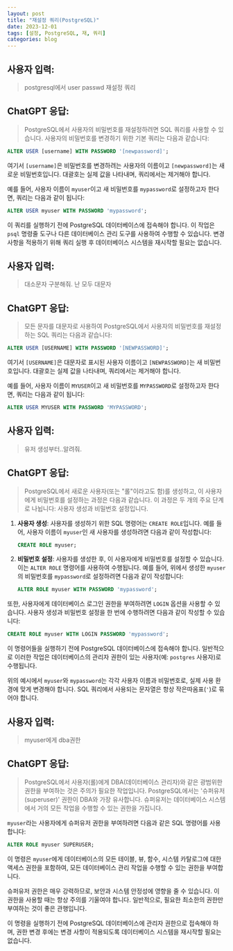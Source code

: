 ```yaml
---
layout: post
title: "재설정 쿼리(PostgreSQL)"
date: 2023-12-01
tags: [설정, PostgreSQL, 재, 쿼리]
categories: blog
---
```


## 사용자 입력:
> postgresql에서 user passwd 재설정 쿼리

## ChatGPT 응답:
> PostgreSQL에서 사용자의 비밀번호를 재설정하려면 SQL 쿼리를 사용할 수 있습니다. 사용자의 비밀번호를 변경하기 위한 기본 쿼리는 다음과 같습니다:

```sql
ALTER USER [username] WITH PASSWORD '[newpassword]';
```

여기서 `[username]`은 비밀번호를 변경하려는 사용자의 이름이고 `[newpassword]`는 새로운 비밀번호입니다. 대괄호는 실제 값을 나타내며, 쿼리에서는 제거해야 합니다.

예를 들어, 사용자 이름이 `myuser`이고 새 비밀번호를 `mypassword`로 설정하고자 한다면, 쿼리는 다음과 같이 됩니다:

```sql
ALTER USER myuser WITH PASSWORD 'mypassword';
```

이 쿼리를 실행하기 전에 PostgreSQL 데이터베이스에 접속해야 합니다. 이 작업은 `psql` 명령줄 도구나 다른 데이터베이스 관리 도구를 사용하여 수행할 수 있습니다. 변경 사항을 적용하기 위해 쿼리 실행 후 데이터베이스 시스템을 재시작할 필요는 없습니다.

## 사용자 입력:
> 대소문자 구분해줘. 난 모두 대문자

## ChatGPT 응답:
> 모든 문자를 대문자로 사용하여 PostgreSQL에서 사용자의 비밀번호를 재설정하는 SQL 쿼리는 다음과 같습니다:

```sql
ALTER USER [USERNAME] WITH PASSWORD '[NEWPASSWORD]';
```

여기서 `[USERNAME]`은 대문자로 표시된 사용자 이름이고 `[NEWPASSWORD]`는 새 비밀번호입니다. 대괄호는 실제 값을 나타내며, 쿼리에서는 제거해야 합니다.

예를 들어, 사용자 이름이 `MYUSER`이고 새 비밀번호를 `MYPASSWORD`로 설정하고자 한다면, 쿼리는 다음과 같이 됩니다:

```sql
ALTER USER MYUSER WITH PASSWORD 'MYPASSWORD';
```

## 사용자 입력:
> 유저 생성부터..알려줘.

## ChatGPT 응답:
> PostgreSQL에서 새로운 사용자(또는 "롤"이라고도 함)를 생성하고, 이 사용자에게 비밀번호를 설정하는 과정은 다음과 같습니다. 이 과정은 두 개의 주요 단계로 나뉩니다: 사용자 생성과 비밀번호 설정입니다.

1. **사용자 생성**:
   사용자를 생성하기 위한 SQL 명령어는 `CREATE ROLE`입니다. 예를 들어, 사용자 이름이 `myuser`인 새 사용자를 생성하려면 다음과 같이 작성합니다:

   ```sql
   CREATE ROLE myuser;
   ```

2. **비밀번호 설정**:
   사용자를 생성한 후, 이 사용자에게 비밀번호를 설정할 수 있습니다. 이는 `ALTER ROLE` 명령어를 사용하여 수행됩니다. 예를 들어, 위에서 생성한 `myuser`의 비밀번호를 `mypassword`로 설정하려면 다음과 같이 작성합니다:

   ```sql
   ALTER ROLE myuser WITH PASSWORD 'mypassword';
   ```

또한, 사용자에게 데이터베이스 로그인 권한을 부여하려면 `LOGIN` 옵션을 사용할 수 있습니다. 사용자 생성과 비밀번호 설정을 한 번에 수행하려면 다음과 같이 작성할 수 있습니다:

```sql
CREATE ROLE myuser WITH LOGIN PASSWORD 'mypassword';
```

이 명령어들을 실행하기 전에 PostgreSQL 데이터베이스에 접속해야 합니다. 일반적으로 이러한 작업은 데이터베이스의 관리자 권한이 있는 사용자(예: `postgres` 사용자)로 수행됩니다. 

위의 예시에서 `myuser`와 `mypassword`는 각각 사용자 이름과 비밀번호로, 실제 사용 환경에 맞게 변경해야 합니다. SQL 쿼리에서 사용되는 문자열은 항상 작은따옴표(`'`)로 묶어야 합니다.

## 사용자 입력:
> myuser에게 dba권한

## ChatGPT 응답:
> PostgreSQL에서 사용자(롤)에게 DBA(데이터베이스 관리자)와 같은 광범위한 권한을 부여하는 것은 주의가 필요한 작업입니다. PostgreSQL에서는 '슈퍼유저(superuser)' 권한이 DBA와 가장 유사합니다. 슈퍼유저는 데이터베이스 시스템에서 거의 모든 작업을 수행할 수 있는 권한을 가집니다.

`myuser`라는 사용자에게 슈퍼유저 권한을 부여하려면 다음과 같은 SQL 명령어를 사용합니다:

```sql
ALTER ROLE myuser SUPERUSER;
```

이 명령은 `myuser`에게 데이터베이스의 모든 테이블, 뷰, 함수, 시스템 카탈로그에 대한 액세스 권한을 포함하여, 모든 데이터베이스 관리 작업을 수행할 수 있는 권한을 부여합니다.

슈퍼유저 권한은 매우 강력하므로, 보안과 시스템 안정성에 영향을 줄 수 있습니다. 이 권한을 사용할 때는 항상 주의를 기울여야 합니다. 일반적으로, 필요한 최소한의 권한만 부여하는 것이 좋은 관행입니다. 

이 명령을 실행하기 전에 PostgreSQL 데이터베이스에 관리자 권한으로 접속해야 하며, 권한 변경 후에는 변경 사항이 적용되도록 데이터베이스 시스템을 재시작할 필요는 없습니다.

